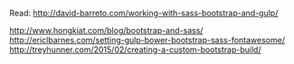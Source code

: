 Read:
http://david-barreto.com/working-with-sass-bootstrap-and-gulp/

http://www.hongkiat.com/blog/bootstrap-and-sass/
http://ericlbarnes.com/setting-gulp-bower-bootstrap-sass-fontawesome/
http://treyhunner.com/2015/02/creating-a-custom-bootstrap-build/